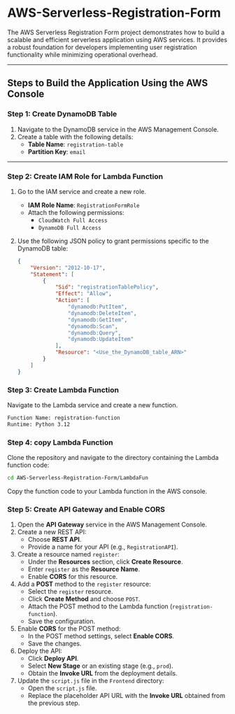 # AWS-Serverless-Registration-Form

The AWS Serverless Registration Form project demonstrates how to build a scalable and efficient serverless application using AWS services. It provides a robust foundation for developers implementing user registration functionality while minimizing operational overhead.

---

## Steps to Build the Application Using the AWS Console

### Step 1: Create DynamoDB Table

1. Navigate to the DynamoDB service in the AWS Management Console.
2. Create a table with the following details:
   - **Table Name**: `registration-table`
   - **Partition Key**: `email`

---

### Step 2: Create IAM Role for Lambda Function

1. Go to the IAM service and create a new role.
   - **IAM Role Name**: `RegistrationFormRole`
   - Attach the following permissions:
     - `CloudWatch Full Access`
     - `DynamoDB Full Access`

2. Use the following JSON policy to grant permissions specific to the DynamoDB table:

   ```json
   {
       "Version": "2012-10-17",
       "Statement": [
           {
               "Sid": "registrationTablePolicy",
               "Effect": "Allow",
               "Action": [
                   "dynamodb:PutItem",
                   "dynamodb:DeleteItem",
                   "dynamodb:GetItem",
                   "dynamodb:Scan",
                   "dynamodb:Query",
                   "dynamodb:UpdateItem"
               ],
               "Resource": "<Use_the_DynamoDB_table_ARN>"
           }
       ]
   }


### Step 3: Create Lambda Function
Navigate to the Lambda service and create a new function.

```sh
Function Name: registration-function
Runtime: Python 3.12
```

### Step 4: copy Lambda Function

Clone the repository and navigate to the directory containing the Lambda function code:

```sh
cd AWS-Serverless-Registration-Form/LambdaFun
```
Copy the function code to your Lambda function in the AWS console.


### Step 5: Create API Gateway and Enable CORS

1. Open the **API Gateway** service in the AWS Management Console.
2. Create a new REST API:
   - Choose **REST API**.
   - Provide a name for your API (e.g., `RegistrationAPI`).
3. Create a resource named `register`:
   - Under the **Resources** section, click **Create Resource**.
   - Enter `register` as the **Resource Name**.
   - Enable **CORS** for this resource.
4. Add a **POST** method to the `register` resource:
   - Select the `register` resource.
   - Click **Create Method** and choose `POST`.
   - Attach the POST method to the Lambda function (`registration-function`).
   - Save the configuration.
5. Enable **CORS** for the POST method:
   - In the POST method settings, select **Enable CORS**.
   - Save the changes.
6. Deploy the API:
   - Click **Deploy API**.
   - Select **New Stage** or an existing stage (e.g., `prod`).
   - Obtain the **Invoke URL** from the deployment details.
7. Update the `script.js` file in the `Frontend` directory:
   - Open the `script.js` file.
   - Replace the placeholder API URL with the **Invoke URL** obtained from the previous step.





